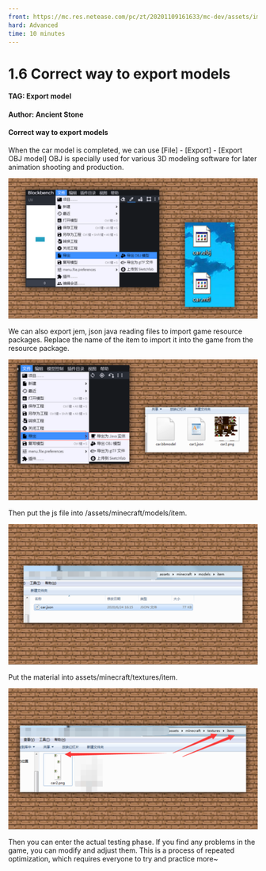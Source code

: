 ```yaml
--- 
front: https://mc.res.netease.com/pc/zt/20201109161633/mc-dev/assets/img/6_1.281e661c.png 
hard: Advanced 
time: 10 minutes 
--- 
```

# 1.6 Correct way to export models 
#### TAG: Export model 
#### Author: Ancient Stone 
#### Correct way to export models 
When the car model is completed, we can use [File] - [Export] - [Export OBJ model] OBJ is specially used for various 3D modeling software for later animation shooting and production. 

![6_1](./images/6_1.png) 

We can also export jem, json java reading files to import game resource packages. Replace the name of the item to import it into the game from the resource package. 

![](./images/6_2.png) 

Then put the js file into /assets/minecraft/models/item. 

![](./images/6_3.png) 

Put the material into assets/minecraft/textures/item. 

![](./images/6_4.png) 

Then you can enter the actual testing phase. If you find any problems in the game, you can modify and adjust them. This is a process of repeated optimization, which requires everyone to try and practice more~